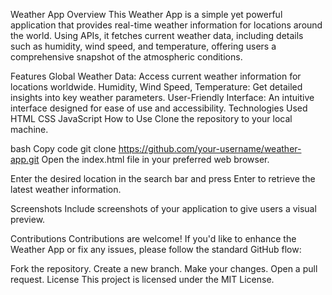 Weather App
Overview
This Weather App is a simple yet powerful application that provides real-time weather information for locations around the world. Using APIs, it fetches current weather data, including details such as humidity, wind speed, and temperature, offering users a comprehensive snapshot of the atmospheric conditions.

Features
Global Weather Data: Access current weather information for locations worldwide.
Humidity, Wind Speed, Temperature: Get detailed insights into key weather parameters.
User-Friendly Interface: An intuitive interface designed for ease of use and accessibility.
Technologies Used
HTML
CSS
JavaScript
How to Use
Clone the repository to your local machine.

bash
Copy code
git clone https://github.com/your-username/weather-app.git
Open the index.html file in your preferred web browser.

Enter the desired location in the search bar and press Enter to retrieve the latest weather information.

Screenshots
Include screenshots of your application to give users a visual preview.

Contributions
Contributions are welcome! If you'd like to enhance the Weather App or fix any issues, please follow the standard GitHub flow:

Fork the repository.
Create a new branch.
Make your changes.
Open a pull request.
License
This project is licensed under the MIT License.

